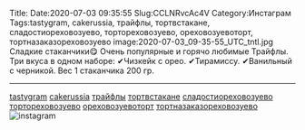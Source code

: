 Title:
Date:2020-07-03 09:35:55
Slug:CCLNRvcAc4V
Category:Инстаграм
Tags:tastygram, cakerussia, трайфлы, тортвстакане, сладостиореховозуево, тортореховозуево, ореховозуевоторт, тортназаказореховозуево
image:2020-07-03_09-35-55_UTC_tntl.jpg
Сладкие стаканчики😋
Очень популярные и горячо любимые Трайфлы.
Три вкуса в одном наборе:
✔Чизкейк с орео.
✔Тирамиссу. 
✔Ванильный с черникой.
Вес 1 стаканчика 200 гр.
___________________________________
[tastygram]({tag}tastygram) [cakerussia]({tag}cakerussia) [трайфлы]({tag}трайфлы) [тортвстакане]({tag}тортвстакане) [сладостиореховозуево]({tag}сладостиореховозуево)  [тортореховозуево]({tag}тортореховозуево) [ореховозуевоторт]({tag}ореховозуевоторт) [тортназаказореховозуево]({tag}тортназаказореховозуево)
![instagram]({attach}images/2020-07-03_09-35-55_UTC.jpg)
